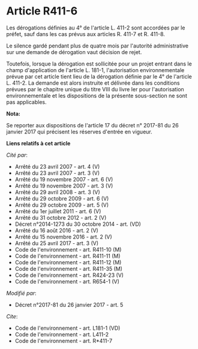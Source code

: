 # Article R411-6

Les dérogations définies au 4° de l'article L. 411-2 sont accordées par le préfet, sauf dans les cas prévus aux articles R.
411-7 et R. 411-8. 

Le silence gardé pendant plus de quatre mois par l'autorité administrative sur une demande de dérogation vaut décision de
rejet. 

Toutefois, lorsque la dérogation est sollicitée pour un projet entrant dans le champ d'application de l'article L. 181-1,
l'autorisation environnementale prévue par cet article tient lieu de la dérogation définie par le 4° de l'article L. 411-2.
La demande est alors instruite et délivrée dans les conditions prévues par le chapitre unique du titre VIII du livre Ier pour
l'autorisation environnementale et les dispositions de la présente sous-section ne sont pas applicables.

**Nota:**

Se reporter aux dispositions de l'article 17 du décret n° 2017-81 du 26 janvier 2017 qui précisent les réserves d'entrée en
vigueur.

**Liens relatifs à cet article**

_Cité par_:

  - Arrêté du 23 avril 2007 - art. 4 (V)
  - Arrêté du 23 avril 2007 - art. 3 (V)
  - Arrêté du 19 novembre 2007 - art. 6 (V)
  - Arrêté du 19 novembre 2007 - art. 3 (V)
  - Arrêté du 29 avril 2008 - art. 3 (V)
  - Arrêté du 29 octobre 2009 - art. 6 (V)
  - Arrêté du 29 octobre 2009 - art. 5 (V)
  - Arrêté du 1er juillet 2011 - art. 6 (V)
  - Arrêté du 31 octobre 2012 - art. 2 (V)
  - Décret n°2014-1273 du 30 octobre 2014 - art. (VD)
  - Arrêté du 16 août 2016 - art. 2 (V)
  - Arrêté du 15 novembre 2016 - art. 2 (V)
  - Arrêté du 25 avril 2017 - art. 3 (V)
  - Code de l'environnement - art. R411-10 (M)
  - Code de l'environnement - art. R411-11 (M)
  - Code de l'environnement - art. R411-12 (M)
  - Code de l'environnement - art. R411-35 (M)
  - Code de l'environnement - art. R424-23 (V)
  - Code de l'environnement - art. R654-1 (V)

_Modifié par_:

  - Décret n°2017-81 du 26 janvier 2017 - art. 5

_Cite_:

  - Code de l'environnement - art. L181-1 (VD)
  - Code de l'environnement - art. L411-2
  - Code de l'environnement - art. R*411-7
